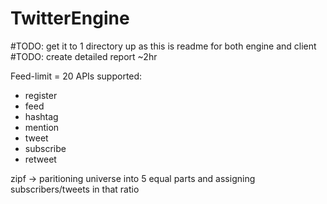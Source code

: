 # TwitterEngine

#TODO: get it to 1 directory up as this is readme for both engine and client
#TODO: create detailed report ~2hr

Feed-limit = 20
APIs supported:
* register
* feed
* hashtag
* mention
* tweet
* subscribe
* retweet

zipf -> paritioning universe into 5 equal parts and assigning subscribers/tweets in that ratio